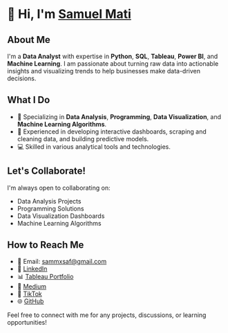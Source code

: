 # 👋 Hi, I'm [Samuel Mati]()

## About Me
I'm a **Data Analyst** with expertise in **Python**, **SQL**, **Tableau**, **Power BI**, and **Machine Learning**. I am passionate about turning raw data into actionable insights and visualizing trends to help businesses make data-driven decisions. 

## What I Do
- 👀 Specializing in **Data Analysis**, **Programming**, **Data Visualization**, and **Machine Learning Algorithms**.
- 💼 Experienced in developing interactive dashboards, scraping and cleaning data, and building predictive models.
- 💻 Skilled in various analytical tools and technologies.

## Let's Collaborate!
I'm always open to collaborating on:
- Data Analysis Projects
- Programming Solutions
- Data Visualization Dashboards
- Machine Learning Algorithms

## How to Reach Me
- 📧 Email: sammxsaf@gmail.com
- 💼 [LinkedIn](https://www.linkedin.com/in/samuel-mati/)
- 📊 [Tableau Portfolio](https://public.tableau.com/app/profile/samuel.mati)
- 📝 [Medium](https://medium.com/@sammxsaf)
- 🎥 [TikTok](https://www.tiktok.com/@samuel.mati)
- 🌐 [GitHub](https://github.com/samuel-mati)


Feel free to connect with me for any projects, discussions, or learning opportunities!
